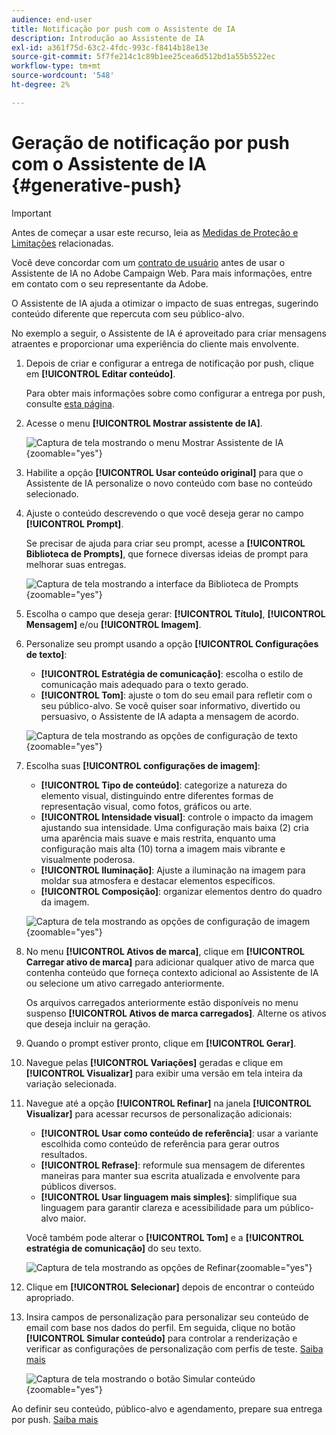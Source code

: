 ```yaml
---
audience: end-user
title: Notificação por push com o Assistente de IA
description: Introdução ao Assistente de IA
exl-id: a361f75d-63c2-4fdc-993c-f8414b18e13e
source-git-commit: 5f7fe214c1c89b1ee25cea6d512bd1a55b5522ec
workflow-type: tm+mt
source-wordcount: '548'
ht-degree: 2%

---
```


# Geração de notificação por push com o Assistente de IA {#generative-push}

>[!IMPORTANT]
>
>Antes de começar a usar este recurso, leia as [Medidas de Proteção e Limitações](generative-gs.md#generative-guardrails) relacionadas.
></br>
>
>Você deve concordar com um [contrato de usuário](https://www.adobe.com/legal/licenses-terms/adobe-dx-gen-ai-user-guidelines.html) antes de usar o Assistente de IA no Adobe Campaign Web. Para mais informações, entre em contato com o seu representante da Adobe.

O Assistente de IA ajuda a otimizar o impacto de suas entregas, sugerindo conteúdo diferente que repercuta com seu público-alvo.

No exemplo a seguir, o Assistente de IA é aproveitado para criar mensagens atraentes e proporcionar uma experiência do cliente mais envolvente.

1. Depois de criar e configurar a entrega de notificação por push, clique em **[!UICONTROL Editar conteúdo]**.

   Para obter mais informações sobre como configurar a entrega por push, consulte [esta página](../push/create-push.md).

1. Acesse o menu **[!UICONTROL Mostrar assistente de IA]**.

   ![Captura de tela mostrando o menu Mostrar Assistente de IA](assets/push-genai-1.png){zoomable="yes"}

1. Habilite a opção **[!UICONTROL Usar conteúdo original]** para que o Assistente de IA personalize o novo conteúdo com base no conteúdo selecionado.

1. Ajuste o conteúdo descrevendo o que você deseja gerar no campo **[!UICONTROL Prompt]**.

   Se precisar de ajuda para criar seu prompt, acesse a **[!UICONTROL Biblioteca de Prompts]**, que fornece diversas ideias de prompt para melhorar suas entregas.

   ![Captura de tela mostrando a interface da Biblioteca de Prompts](assets/push-genai-2.png){zoomable="yes"}

1. Escolha o campo que deseja gerar: **[!UICONTROL Título]**, **[!UICONTROL Mensagem]** e/ou **[!UICONTROL Imagem]**.

1. Personalize seu prompt usando a opção **[!UICONTROL Configurações de texto]**:

   * **[!UICONTROL Estratégia de comunicação]**: escolha o estilo de comunicação mais adequado para o texto gerado.
   * **[!UICONTROL Tom]**: ajuste o tom do seu email para refletir com o seu público-alvo. Se você quiser soar informativo, divertido ou persuasivo, o Assistente de IA adapta a mensagem de acordo.

   ![Captura de tela mostrando as opções de configuração de texto](assets/push-genai-3.png){zoomable="yes"}

1. Escolha suas **[!UICONTROL configurações de imagem]**:

   * **[!UICONTROL Tipo de conteúdo]**: categorize a natureza do elemento visual, distinguindo entre diferentes formas de representação visual, como fotos, gráficos ou arte.
   * **[!UICONTROL Intensidade visual]**: controle o impacto da imagem ajustando sua intensidade. Uma configuração mais baixa (2) cria uma aparência mais suave e mais restrita, enquanto uma configuração mais alta (10) torna a imagem mais vibrante e visualmente poderosa.
   * **[!UICONTROL Iluminação]**: Ajuste a iluminação na imagem para moldar sua atmosfera e destacar elementos específicos.
   * **[!UICONTROL Composição]**: organizar elementos dentro do quadro da imagem.

   ![Captura de tela mostrando as opções de configuração de imagem](assets/push-genai-4.png){zoomable="yes"}

1. No menu **[!UICONTROL Ativos de marca]**, clique em **[!UICONTROL Carregar ativo de marca]** para adicionar qualquer ativo de marca que contenha conteúdo que forneça contexto adicional ao Assistente de IA ou selecione um ativo carregado anteriormente.

   Os arquivos carregados anteriormente estão disponíveis no menu suspenso **[!UICONTROL Ativos de marca carregados]**. Alterne os ativos que deseja incluir na geração.

1. Quando o prompt estiver pronto, clique em **[!UICONTROL Gerar]**.

1. Navegue pelas **[!UICONTROL Variações]** geradas e clique em **[!UICONTROL Visualizar]** para exibir uma versão em tela inteira da variação selecionada.

1. Navegue até a opção **[!UICONTROL Refinar]** na janela **[!UICONTROL Visualizar]** para acessar recursos de personalização adicionais:

   * **[!UICONTROL Usar como conteúdo de referência]**: usar a variante escolhida como conteúdo de referência para gerar outros resultados.
   * **[!UICONTROL Refrase]**: reformule sua mensagem de diferentes maneiras para manter sua escrita atualizada e envolvente para públicos diversos.
   * **[!UICONTROL Usar linguagem mais simples]**: simplifique sua linguagem para garantir clareza e acessibilidade para um público-alvo maior.

   Você também pode alterar o **[!UICONTROL Tom]** e a **[!UICONTROL estratégia de comunicação]** do seu texto.

   ![Captura de tela mostrando as opções de Refinar](assets/push-genai-5.png){zoomable="yes"}

1. Clique em **[!UICONTROL Selecionar]** depois de encontrar o conteúdo apropriado.

1. Insira campos de personalização para personalizar seu conteúdo de email com base nos dados do perfil. Em seguida, clique no botão **[!UICONTROL Simular conteúdo]** para controlar a renderização e verificar as configurações de personalização com perfis de teste. [Saiba mais](../preview-test/preview-content.md)

   ![Captura de tela mostrando o botão Simular conteúdo](assets/push-genai-6.png){zoomable="yes"}

Ao definir seu conteúdo, público-alvo e agendamento, prepare sua entrega por push. [Saiba mais](../monitor/prepare-send.md)